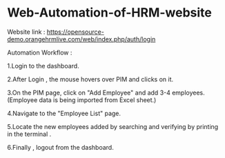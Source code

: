 # Web-Automation-of-HRM-website

Website link : https://opensource-demo.orangehrmlive.com/web/index.php/auth/login


Automation Workflow :

1.Login to the dashboard.

2.After Login , the mouse hovers over PIM and clicks on it.

3.On the PIM page, click on "Add Employee" and add 3-4 employees. (Employee data is being imported from Excel sheet.)

4.Navigate to the "Employee List" page.

5.Locate the new employees added by searching and verifying by printing in the terminal .

6.Finally , logout from the dashboard.




